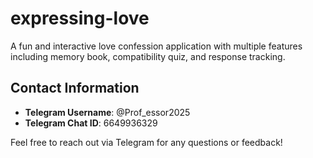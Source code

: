 # expressing-love

A fun and interactive love confession application with multiple features including memory book, compatibility quiz, and response tracking.

## Contact Information

- **Telegram Username**: @Prof_essor2025
- **Telegram Chat ID**: 6649936329

Feel free to reach out via Telegram for any questions or feedback!